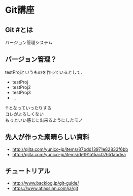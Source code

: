 # Git講座
## Git \#とは
バージョン管理システム
## バージョン管理？
testProjというものを作っているとして、
* testProj
* testProj2
* testProj3
* ...

↑となっていったりする <br>
コレがよろしくない <br>
もっといい感じに出来るようにしたモノ

## 先人が作った素晴らしい資料
* http://qiita.com/yunico-jp/items/87bdd13971e82833f6bb
* http://qiita.com/yunico-jp/items/de191a15ac07651abdea

## チュートリアル
* http://www.backlog.jp/git-guide/
* https://www.atlassian.com/ja/git
